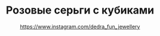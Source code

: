 ---
title: Розовые серьги с кубиками
description: Серьги из розовых искусственных жемчужин, горного хрусталя и розовых стеклянных бусин в форме кубиков
author: https://www.instagram.com/dedra_fun_jewellery
cost: 3000₸
---
